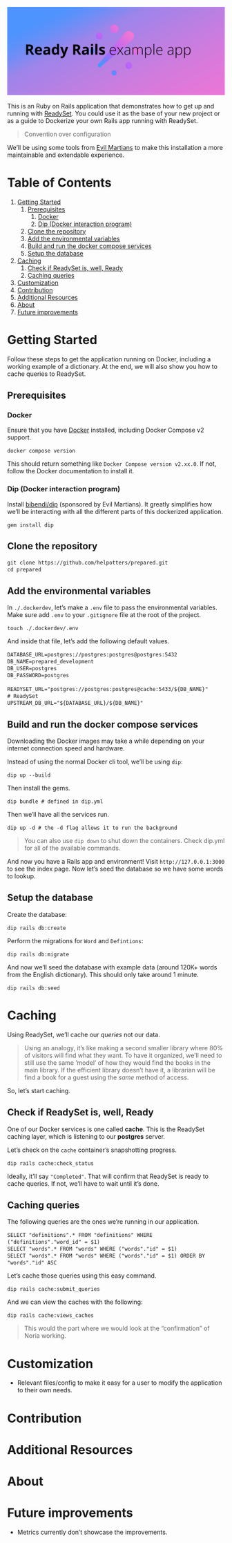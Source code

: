 ![img](./project-logo.png)

This is an Ruby on Rails application that demonstrates how to get up and running with [ReadySet](https://github.com/readysettech/readyset). You could use it as the base of your new project or as a guide to Dockerize your own Rails app running with ReadySet.

> Convention over configuration

We&rsquo;ll be using some tools from [Evil Martians](https://evilmartians.com/) to make this installation a more maintainable and extendable experience.

# Table of Contents

1.  [Getting Started](#orgde4af30)
    1.  [Prerequisites](#org96dfc8d)
        1.  [Docker](#org2ea9c0e)
        2.  [Dip (Docker interaction program)](#orgff28e06)
    2.  [Clone the repository](#orge8c80e0)
    3.  [Add the environmental variables](#orgd61e0d6)
    4.  [Build and run the docker compose services](#org1be1141)
    5.  [Setup the database](#org1ce814c)
2.  [Caching](#orgd3ce2e4)
    1.  [Check if ReadySet is, well, Ready](#orgcfaba0a)
    2.  [Caching queries](#orgbcf6c4d)
3.  [Customization](#orgc8fc92e)
4.  [Contribution](#org8f4640f)
5.  [Additional Resources](#orgc7efe93)
6.  [About](#orgf397f10)
7.  [Future improvements](#org6081fe6)


<a id="orgde4af30"></a>

# Getting Started

Follow these steps to get the application running on Docker, including a working example of a dictionary. At the end, we will also show you how to cache queries to ReadySet.


<a id="org96dfc8d"></a>

## Prerequisites


<a id="org2ea9c0e"></a>

### Docker

Ensure that you have [Docker](https://docs.docker.com/get-docker/) installed, including Docker Compose v2 support.

    docker compose version

This should return something like `Docker Compose version v2.xx.0`. If not, follow the Docker documentation to install it.


<a id="orgff28e06"></a>

### Dip (Docker interaction program)

Install [bibendi/dip](https://github.com/bibendi/dip) (sponsored by Evil Martians). It greatly simplifies how we&rsquo;ll be interacting with all the different parts of this dockerized application.

    gem install dip


<a id="orge8c80e0"></a>

## Clone the repository

    git clone https://github.com/helpotters/prepared.git
    cd prepared


<a id="orgd61e0d6"></a>

## Add the environmental variables

In `./.dockerdev`, let&rsquo;s make a `.env` file to pass the environmental variables. Make sure add `.env` to your `.gitignore` file at the root of the project.

    touch ./.dockerdev/.env

And inside that file, let&rsquo;s add the following default values.

    DATABASE_URL=postgres://postgres:postgres@postgres:5432
    DB_NAME=prepared_development
    DB_USER=postgres
    DB_PASSWORD=postgres
    
    READYSET_URL="postgres://postgres:postgres@cache:5433/${DB_NAME}"
    # ReadySet
    UPSTREAM_DB_URL="${DATABASE_URL}/${DB_NAME}"


<a id="org1be1141"></a>

## Build and run the docker compose services

Downloading the Docker images may take a while depending on your internet connection speed and hardware.

Instead of using the normal Docker cli tool, we&rsquo;ll be using `dip`:

    dip up --build

Then install the gems.

    dip bundle # defined in dip.yml

Then we&rsquo;ll have all the services run.

    dip up -d # the -d flag allows it to run the background

> You can also use `dip down` to shut down the containers. Check dip.yml for all of the available commands.

And now you have a Rails app and environment! Visit `http://127.0.0.1:3000` to see the index page. Now let&rsquo;s seed the database so we have some words to lookup.


<a id="org1ce814c"></a>

## Setup the database

Create the database:

    dip rails db:create

Perform the migrations for `Word` and `Defintions`:

    dip rails db:migrate

And now we&rsquo;ll seed the database with example data (around 120K+ words from the English dictionary). This should only take around 1 minute.

    dip rails db:seed


<a id="orgd3ce2e4"></a>

# Caching

Using ReadySet, we&rsquo;ll cache our *queries* not our data.

> Using an analogy, it&rsquo;s like making a second smaller library where 80% of visitors will find what they want. To have it organized, we&rsquo;ll need to still use the same &rsquo;model&rsquo; of how they would find the books in the main library. If the efficient library doesn&rsquo;t have it, a librarian will be find a book for a guest using the *same* method of access.

So, let&rsquo;s start caching.


<a id="orgcfaba0a"></a>

## Check if ReadySet is, well, Ready

One of our Docker services is one called **cache**. This is the ReadySet caching layer, which is listening to our **postgres** server.

Let&rsquo;s check on the `cache` container&rsquo;s snapshotting progress.

    dip rails cache:check_status

Ideally, it&rsquo;ll say `"Completed"`. That will confirm that ReadySet is ready to cache queries. If not, we&rsquo;ll have to wait until it&rsquo;s done.


<a id="orgbcf6c4d"></a>

## Caching queries

The following queries are the ones we&rsquo;re running in our application.

    SELECT "definitions".* FROM "definitions" WHERE ("definitions"."word_id" = $1)
    SELECT "words".* FROM "words" WHERE ("words"."id" = $1)
    SELECT "words".* FROM "words" WHERE ("words"."id" = $1) ORDER BY "words"."id" ASC

Let&rsquo;s cache those queries using this easy command.

    dip rails cache:submit_queries

And we can view the caches with the following:

    dip rails cache:views_caches

> This would the part where we would look at the &ldquo;confirmation&rdquo; of Noria working.


<a id="orgc8fc92e"></a>

# Customization

-   Relevant files/config to make it easy for a user to modify the application to their own needs.


<a id="org8f4640f"></a>

# Contribution


<a id="orgc7efe93"></a>

# Additional Resources


<a id="orgf397f10"></a>

# About


<a id="org6081fe6"></a>

# Future improvements

-   Metrics currently don&rsquo;t showcase the improvements.

